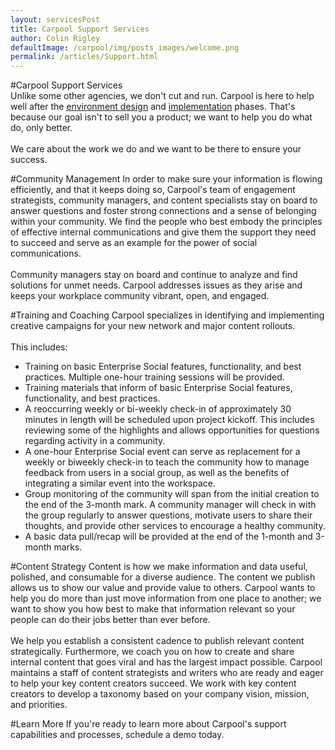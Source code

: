 ```yaml
---
layout: servicesPost
title: Carpool Support Services
author: Colin Rigley
defaultImage: /carpool/img/posts_images/welcome.png
permalink: /articles/Support.html
---
```

#Carpool Support Services  
Unlike some other agencies, we don't cut and run. Carpool is here to help well after the [environment design](/articles/Environment-Design.html "Environment Design") and [implementation](/articles/Implementation.html "Implementation Strategy") phases. That's because our goal isn't to sell you a product; we want to help you do what do, only better.
<br><br>
We care about the work we do and we want to be there to ensure your success.  

#Community Management
In order to make sure your information is flowing efficiently, and that it keeps doing so, Carpool's team of engagement strategists, community managers, and content specialists stay on board to answer questions and foster strong connections and a sense of belonging within your community. We find the people who best embody the principles of effective internal communications and give them the support they need to succeed and serve as an example for the power of social communications.
<br><br>
Community managers stay on board and continue to analyze and find solutions for unmet needs. Carpool addresses issues as they arise and keeps your workplace community vibrant, open, and engaged.  

#Training and Coaching
Carpool specializes in identifying and implementing creative campaigns for your new network and major content rollouts. 
<br><br>
This includes:

+   Training on basic Enterprise Social features, functionality, and best practices. Multiple one-hour training sessions will be provided.
+   Training materials that inform of basic Enterprise Social features, functionality, and best practices.
+   A reoccurring weekly or bi-weekly check-in of approximately 30 minutes in length will be scheduled upon project kickoff. This includes reviewing some of the highlights and allows opportunities for questions regarding activity in a community.
+   A one-hour Enterprise Social event can serve as replacement for a weekly or biweekly check-in to teach the community how to manage feedback from users in a social group, as well as the benefits of integrating a similar event into the workspace.
+   Group monitoring of the community will span from the initial creation to the end of the 3-month mark. A community manager will check in with the group regularly to answer questions, motivate users to share their thoughts, and provide other services to encourage a healthy community.
+   A basic data pull/recap will be provided at the end of the 1-month and 3-month marks.
 
#Content Strategy
Content is how we make information and data useful, polished, and consumable for a diverse audience. The content we publish allows us to show our value and provide value to others. Carpool wants to help you do more than just move information from one place to another; we want to show you how best to make that information relevant so your people can do their jobs better than ever before.
<br><br>
We help you establish a consistent cadence to publish relevant content strategically. Furthermore, we coach you on how to create and share internal content that goes viral and has the largest impact possible. Carpool maintains a staff of content strategists and writers who are ready and eager to help your key content creators succeed. We work with key content creators to develop a taxonomy based on your company vision, mission, and priorities.  

#Learn More
If you're ready to learn more about Carpool's support capabilities and processes, schedule a demo today.